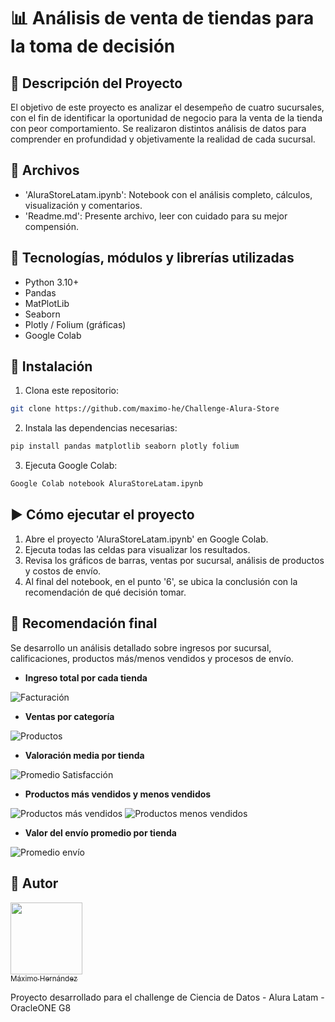 # :bar_chart: Análisis de venta de tiendas para la toma de decisión

## :pushpin: Descripción del Proyecto

  El objetivo de este proyecto es analizar el desempeño de cuatro sucursales, 
  con el fin de identificar la oportunidad de negocio para la venta de la tienda
  con peor comportamiento. Se realizaron distintos análisis de datos para comprender
  en profundidad y objetivamente la realidad de cada sucursal.

## :file_folder: Archivos

- 'AluraStoreLatam.ipynb': Notebook con el análisis completo, cálculos, visualización y comentarios.
- 'Readme.md': Presente archivo, leer con cuidado para su mejor compensión.

## :wrench: Tecnologías, módulos y librerías utilizadas

- Python 3.10+
- Pandas
- MatPlotLib
- Seaborn
- Plotly / Folium (gráficas)
- Google Colab

## :link: Instalación

1. Clona este repositorio:
```bash
git clone https://github.com/maximo-he/Challenge-Alura-Store
```

2. Instala las dependencias necesarias:
```bash
pip install pandas matplotlib seaborn plotly folium
```

3. Ejecuta Google Colab:
```bash
Google Colab notebook AluraStoreLatam.ipynb
```

## :arrow_forward: Cómo ejecutar el proyecto

1. Abre el proyecto 'AluraStoreLatam.ipynb' en Google Colab.
2. Ejecuta todas las celdas para visualizar los resultados.
3. Revisa los gráficos de barras, ventas por sucursal, análisis de productos y costos de envío.
4. Al final del notebook, en el punto '6', se ubica la conclusión con la recomendación de qué decisión tomar.

## :memo: Recomendación final

Se desarrollo un análisis detallado sobre ingresos por sucursal, calificaciones, 
productos más/menos vendidos y procesos de envío.

* **Ingreso total por cada tienda**

![Facturación](https://github.com/user-attachments/assets/225615c5-d0f3-47ee-aa5f-71ea944a49c5)

* **Ventas por categoría**

![Productos](https://github.com/user-attachments/assets/46bdf90f-747d-4dc8-99a8-3e4fad7ef32c)

* **Valoración media por tienda**

![Promedio Satisfacción](https://github.com/user-attachments/assets/4dd5dce0-397f-4726-a5bc-b763c1e75cad)

* **Productos más vendidos y menos vendidos**

![Productos más vendidos](https://github.com/user-attachments/assets/c269a872-38a6-492c-b8f8-e8685ebd49dc)
![Productos menos vendidos](https://github.com/user-attachments/assets/318a3f29-7380-456f-a240-baf9be4e0d41)

* **Valor del envío promedio por tienda**

![Promedio envío](https://github.com/user-attachments/assets/64b16288-389b-4289-9e50-a102e1db9cc2)

## :bow: Autor

[<img src="https://github.com/user-attachments/assets/6d896183-be6e-4466-8d13-e4a21cad671b" width=115><br><sub>Máximo Hernández</sub>](https://github.com/maximo-he)

Proyecto desarrollado para el challenge de Ciencia de Datos - Alura Latam - OracleONE G8
